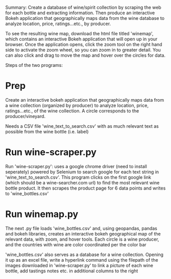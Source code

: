 Summary:
Create a database of wine/spirit collection by scraping the web for each bottle and extracting information. Then produce an interactive Bokeh application that geographically maps data from the wine database to analyze location, price, ratings...etc., by producer.

To see the resulting wine map, download the html file titled 'winemap', which contains an interactive Bokeh application that will open up in your browser. Once the application opens, click the zoom tool on the right hand side to activate the zoom wheel, so you can zoom in to greater detail. You can also click and drag to move the map and hover over the circles for data.



Steps of the two programs:

# Prep
Create an interactive bokeh application that geographically maps data from a wine collection (organized by producer) to analyze location, price, ratings...etc., of the wine collection. A circle corresponds to the producer/vineyard.

Needs a CSV file 'wine_text_to_search.csv' with as much relevant text as possible from the wine bottle (i.e. label)

# Run wine-scraper.py
Run 'wine-scraper.py': uses a google chrome driver (need to install seperately) powered by Selenium to search google for each text string in 'wine_text_to_search.csv'. This program clicks on the first google link (which should be a wine-searcher.com url) to find the most relevant wine bottle product. It then scrapes the product page for 6 data points and writes to 'wine_bottles.csv'

# Run winemap.py
The next .py file loads 'wine_bottles.csv' and, using geopandas, pandas and bokeh libraries, creates an interactive bokeh geographical map of the relevant data, with zoom, and hover tools. Each circle is a wine producer, and the countries with wine are color coordinated per the color bar

'wine_bottles.csv' also serves as a database for a wine collection. Opening it up as an excel file, write a hyperlink command using the filepath of the images downloaded in 'wine-scraper.py' to link a picture of each wine bottle, add tastings notes etc. in additional columns to the right
